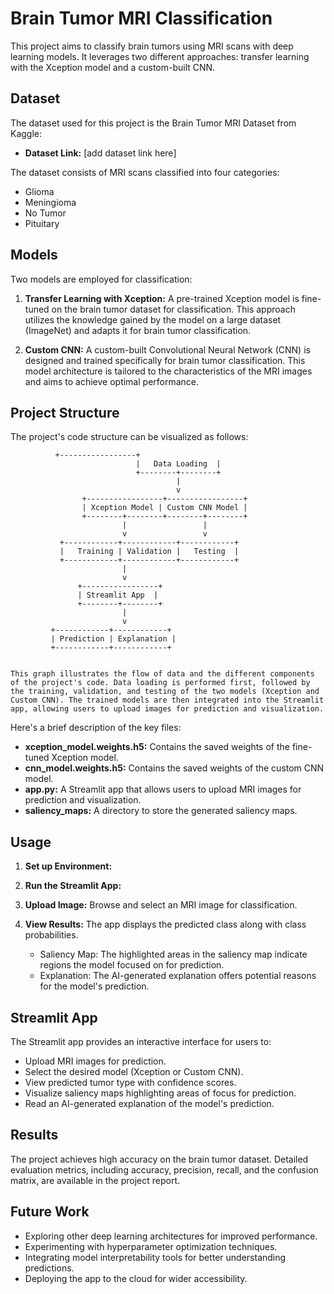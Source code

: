 # Brain Tumor MRI Classification

This project aims to classify brain tumors using MRI scans with deep learning models. It leverages two different approaches: transfer learning with the Xception model and a custom-built CNN.

## Dataset

The dataset used for this project is the Brain Tumor MRI Dataset from Kaggle:

* **Dataset Link:** [add dataset link here]

The dataset consists of MRI scans classified into four categories:

* Glioma
* Meningioma
* No Tumor
* Pituitary

## Models

Two models are employed for classification:

1. **Transfer Learning with Xception:** A pre-trained Xception model is fine-tuned on the brain tumor dataset for classification. This approach utilizes the knowledge gained by the model on a large dataset (ImageNet) and adapts it for brain tumor classification.

2. **Custom CNN:** A custom-built Convolutional Neural Network (CNN) is designed and trained specifically for brain tumor classification. This model architecture is tailored to the characteristics of the MRI images and aims to achieve optimal performance.


## Project Structure

The project's code structure can be visualized as follows:

              +-----------------+
                                |   Data Loading  |
                                +--------+--------+
                                         |
                                         v
                    +-----------------+-----------------+
                    | Xception Model | Custom CNN Model |
                    +--------+--------+--------+--------+
                             |                 |
                             v                 v
               +------------+------------+------------+
               |   Training | Validation |   Testing  |
               +------------+------------+------------+
                             |
                             v
                   +-----------------+
                   | Streamlit App  |
                   +--------+--------+
                             |
                             v
             +------------+------------+
             | Prediction | Explanation |
             +------------+------------+


    This graph illustrates the flow of data and the different components of the project's code. Data loading is performed first, followed by the training, validation, and testing of the two models (Xception and Custom CNN). The trained models are then integrated into the Streamlit app, allowing users to upload images for prediction and visualization.

Here's a brief description of the key files:

* **xception_model.weights.h5:** Contains the saved weights of the fine-tuned Xception model.
* **cnn_model.weights.h5:** Contains the saved weights of the custom CNN model.
* **app.py:** A Streamlit app that allows users to upload MRI images for prediction and visualization.
* **saliency_maps:** A directory to store the generated saliency maps.

## Usage

1. **Set up Environment:**
2. **Run the Streamlit App:**
3. **Upload Image:** Browse and select an MRI image for classification.

4. **View Results:**  The app displays the predicted class along with class probabilities. 
   * Saliency Map: The highlighted areas in the saliency map indicate regions the model focused on for prediction.
   * Explanation: The AI-generated explanation offers potential reasons for the model's prediction.

## Streamlit App

The Streamlit app provides an interactive interface for users to:

* Upload MRI images for prediction.
* Select the desired model (Xception or Custom CNN).
* View predicted tumor type with confidence scores.
* Visualize saliency maps highlighting areas of focus for prediction.
* Read an AI-generated explanation of the model's prediction.

## Results

The project achieves high accuracy on the brain tumor dataset. Detailed evaluation metrics, including accuracy, precision, recall, and the confusion matrix, are available in the project report.

## Future Work

* Exploring other deep learning architectures for improved performance.
* Experimenting with hyperparameter optimization techniques.
* Integrating model interpretability tools for better understanding predictions.
* Deploying the app to the cloud for wider accessibility.
